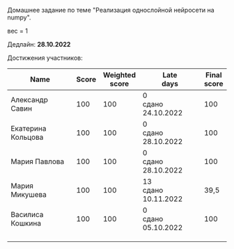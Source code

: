 Домашнее задание по теме "Реализация однослойной нейросети на numpy".

вес = 1

Дедлайн: **28.10.2022**

Достижения участников:

| Name               | Score | Weighted<br>score | Late<br>days                 | Final<br>score |
| ------------------ | ----- | ----------------- | ---------------------------- | -------------- |
| Александр Савин | 100 | 100 | 0<br />сдано 24.10.2022 | 100 |
| Екатерина Кольцова | 100 | 100 | 0<br />сдано 28.10.2022 | 100 |
| Мария Павлова | 100 | 100 | 0<br />сдано 28.10.2022 | 100 |
| Мария Микушева | 100 | 100 | 13<br />сдано 10.11.2022 | 39,5 |
| Василиса Кошкина | 100 | 100 | 0<br />сдано 05.10.2022 | 100 |
|                |       |                   |                              |                |
|                |       |                   |                              |                |
|                |       |                   |                              |             |

